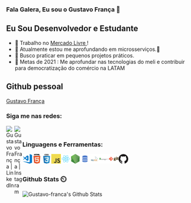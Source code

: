 ### Fala Galera, Eu sou o Gustavo França 👋


## Eu Sou Desenvolvedor e Estudante

- 🔭 Trabalho no [Mercado Livre ][website]!
- 🌱 Atualmente estou me aprofundando em microsserviços.🚀
- 👯 Busco praticar em pequenos projetos práticos.
- 🥅 Metas de 2021 : Me aprofundar nas tecnologias do meli e contribuir para democratização do comércio na LATAM

## Github pessoal 
[Gustavo França](https://github.com/Gustavo-franca/)

### Siga me nas redes:

[<img align="left" alt="Gustavo França | LinkedIn" width="22px" src="https://cdn.jsdelivr.net/npm/simple-icons@v3/icons/linkedin.svg" />][linkedin] [<img align="left" alt="Gustavo França | Instagram" width="22px" src="https://cdn.jsdelivr.net/npm/simple-icons@v3/icons/instagram.svg" />][instagram]

<br />

### Linguagens e Ferramentas:

<img align="left" alt="Visual Studio Code" width="26px" src="https://raw.githubusercontent.com/github/explore/80688e429a7d4ef2fca1e82350fe8e3517d3494d/topics/visual-studio-code/visual-studio-code.png" />

<img align="left" alt="HTML5" width="26px" src="https://raw.githubusercontent.com/github/explore/80688e429a7d4ef2fca1e82350fe8e3517d3494d/topics/html/html.png" />

<img align="left" alt="CSS3" width="26px" src="https://raw.githubusercontent.com/github/explore/80688e429a7d4ef2fca1e82350fe8e3517d3494d/topics/css/css.png" />

<img align="left" alt="JavaScript" width="26px" src="https://raw.githubusercontent.com/github/explore/80688e429a7d4ef2fca1e82350fe8e3517d3494d/topics/javascript/javascript.png" />

<img align="left" alt="React" width="26px" src="https://raw.githubusercontent.com/github/explore/80688e429a7d4ef2fca1e82350fe8e3517d3494d/topics/react/react.png" />

<img align="left" alt="Node.js" width="26px" src="https://raw.githubusercontent.com/github/explore/80688e429a7d4ef2fca1e82350fe8e3517d3494d/topics/nodejs/nodejs.png" />

<img align="left" alt="SQL" width="26px" src="https://raw.githubusercontent.com/github/explore/80688e429a7d4ef2fca1e82350fe8e3517d3494d/topics/sql/sql.png" />

<img align="left" alt="MySQL" width="26px" src="https://raw.githubusercontent.com/github/explore/80688e429a7d4ef2fca1e82350fe8e3517d3494d/topics/mysql/mysql.png" />

<img align="left" alt="MongoDB" width="26px" src="https://raw.githubusercontent.com/github/explore/80688e429a7d4ef2fca1e82350fe8e3517d3494d/topics/mongodb/mongodb.png" />

<img align="left" alt="Git" width="26px" src="https://raw.githubusercontent.com/github/explore/80688e429a7d4ef2fca1e82350fe8e3517d3494d/topics/git/git.png" />

<img align="left" alt="GitHub" width="26px" src="https://raw.githubusercontent.com/github/explore/78df643247d429f6cc873026c0622819ad797942/topics/github/github.png" />

<br />
<br />


### Github Stats ⏲️

  <img align="left" alt="Gustavo-franca's Github Stats" src="https://github-readme-stats.codestackr.vercel.app/api?username=gustavo-franca-meli&show_icons=true&hide_border=true" />

[website]: https://www.mercadolivre.com.br/


[instagram]: https://instagram.com/gustacfranca/
[linkedin]: https://www.linkedin.com/in/gustavocfranca/
